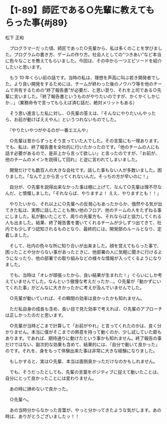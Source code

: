 # 【1-89】師匠であるＯ先輩に教えてもらった事{#j89}

<div class="author">松下 正和</div>

　プログラマーだった頃、師匠であったＯ先輩から、私は多くのことを学びました。プログラムの書き方、ゲームの作り方。社会人としての“つきあい”など本当に色々なことを教えてもらいました。今回は、その中から一つエピソードを紹介したいと思います。

　もう 10 年くらい前の話です。当時の私は、理想を声高に叫ぶ若き開発者でした。より良い開発をするためには、チームが終わった後のノウハウ等を他のチームで共有するための“終了報告書”が必要だ、と思い至り、それを上司であるＯ先輩に言いました。「終了報告書というものがやりたいのですが、かくかくしかじか…」（業務命令で言ってもらえば済む話だ、絶対メリットもある）

　そう思い進言した私に対し、Ｏ先輩の答えは、『そんなにやりたいんやったら、お前が動けばええやん』というつれないものでした。

　『やりたいやつがやるのが一番エエんや』

　Ｏ先輩は昔からずっとそう言っていた人でした。その言葉にも一理あります。でも、私は、終了報告書を全社的に行いたかったのです。「他のチームの人にも話す必要があるので、是非上から言って欲しい」と言ったのですが、『お前が、他のチームのメインを説得して回れ』と逆に言われてしまいました。

　開発だけでも数百人の大きな会社です。話した事もない人が多数いました。困りました。「なんで上から言ってくれないんだ。そっちの方が早いのに！」

　自分が、Ｏ先輩を説得出来なかった事は棚に上げて、なんてＯ先輩は理不尽なんだ、と憤慨しました。「それならば、やりますよ！ ええ、やりますとも！！」

　やりたいから、それ以上にＯ先輩への反発心もあったからか、俄然やる気が出てきた私は、実際に話したことも無い他のフロア、他のチームの人をたずねる事にしました。私が動いたことで、周りの先輩方も、それならばと協力してくれる人も出ました。結果、終了報告書を書いてくれるチームが少しずつ出てきて、社内でも少しずつ認知されるものとなり、最終的には、開発部のルールとなり、定着しました。

　そして、社内の色々な所に知り合いが出来ました。顔を覚えてもらった事で、困ったことや分からない事があったときに、他部署の人に気軽に聞きに行けるようになったり、他の部署での取り組みなどの様々な情報が入ってくるようになりました。

　でも、当時は「オレが頑張ったから、良い結果が生まれた！」ぐらいにしか考えていませんでした。なんという傲慢な考えだったか…。Ｏ先輩が「動かずにいてくれた事」がどんなに大きかったかに考えが及んでいませんでした。

　Ｏ先輩が動いていれば、その瞬間の効率は良かったかも知れません。

　ただ私自身の成長も含め、長い目で見た効率で考えれば、Ｏ先輩のアプローチは正しかったのだと思います。

　Ｏ先輩が当時どこまで計算して「お前がやれ」と言ってくれたのかは、良く分かりません。本当に僕がそこまでの熱意を持って動くのか、少し試していた節もあります。であれば、期待通りに動けたという事かも知れません。終了報告の事だけではない、副次的な効果も含めて、結果的には、『自分で動いて良かった』のです。それを、身をもって体験出来た事は非常に大きな経験になりました。

　もしかすると、実はＯ先輩、本当は面倒臭かっただけなのかもしれません。

　でも、そうだったとしても、先輩の言葉をポジティブに捉えて動いたことは、自分にとって良かったことには変わりません。

　あの時に諦めないで良かった。

　Ｏ先輩へ。

　あの当時分からなかった言葉が、やっと分かってきたような気がします。あの時は、ありがとうございましたッ！！
